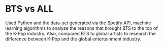# BTS vs ALL
Used Python and the data-set generated via the Spotify API, machine learning algorithms to analyze the reasons that brought BTS to the top of the K-Pop industry.  Also, compared BTS to global artists to research the difference between K-Pop and the global entertainment industry.
